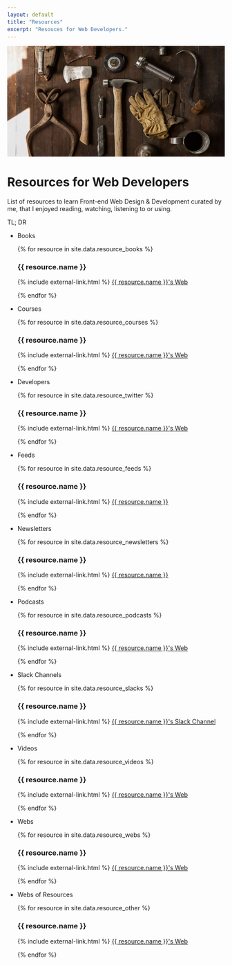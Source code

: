 ```yaml
---
layout: default
title: "Resources"
excerpt: "Resouces for Web Developers."
---
```

<div class="">
<img src="/images/section-resources.jpg" alt="Photography by Todd Quackenbush" />
<h1 class="">Resources for Web Developers</h1>
</div>

List of resources to learn Front-end Web Design & Development curated by me, that I enjoyed reading, watching, listening to or using.

TL; DR

<ul class="">
    <li class="">
        <p id="books" class="">Books</p>
        {% for resource in site.data.resource_books %}
            <h3 class="">{{ resource.name }}</h3>
            <p class="">
                {% include external-link.html %}
                <a href="{{ resource.url }}" target="_blank">{{ resource.name }}'s Web</a>
            </p>
        {% endfor %}
    </li>
    <li class="">
        <p class="">Courses</p>
        {% for resource in site.data.resource_courses %}
            <h3 class="">{{ resource.name }}</h3>
            <p class="">
                {% include external-link.html %}
                <a href="{{ resource.url }}" target="_blank">{{ resource.name }}'s Web</a>
            </p>
        {% endfor %}
    </li>
    <li class="">
        <p class="">Developers</p>
        {% for resource in site.data.resource_twitter %}
            <h3 class="">{{ resource.name }}</h3>
            <p class="">
                {% include external-link.html %}
                <a href="{{ resource.url }}" target="_blank">{{ resource.name }}'s Web</a>
            </p>
        {% endfor %}
    </li>
    <li class="">
        <p class="">Feeds</p>
        {% for resource in site.data.resource_feeds %}
            <h3 class="">{{ resource.name }}</h3>
            <p class="">
                {% include external-link.html %}
                <a href="{{ resource.url }}" target="_blank">{{ resource.name }}</a>
            </p>
        {% endfor %}
    </li>
    <li class="">
        <p id="newsletters" class="">Newsletters</p>
        {% for resource in site.data.resource_newsletters %}
            <h3 class="">{{ resource.name }}</h3>
            <p class="">
                {% include external-link.html %}
                <a href="{{ resource.url }}" target="_blank">{{ resource.name }}</a>
            </p>
        {% endfor %}
    </li>
    <li class="">
        <p id="podcasts" class="">Podcasts</p>
        {% for resource in site.data.resource_podcasts %}
            <h3 class="">{{ resource.name }}</h3>
            <p class="">
                {% include external-link.html %}
                <a href="{{ resource.url }}" target="_blank">{{ resource.name }}'s Web</a>
            </p>
        {% endfor %}
    </li>
    <li class="">
        <p class="">Slack Channels</p>
        {% for resource in site.data.resource_slacks %}
            <h3 class="">{{ resource.name }}</h3>
            <p class="">
                {% include external-link.html %}
                <a href="{{ resource.url }}" target="_blank">{{ resource.name }}'s Slack Channel</a>
            </p>
        {% endfor %}
    </li>
    <li class="">
        <p class="">Videos</p>
        {% for resource in site.data.resource_videos %}
            <h3 class="">{{ resource.name }}</h3>
            <p class="">
                {% include external-link.html %}
                <a href="{{ resource.url }}" target="_blank">{{ resource.name }}'s Web</a>
            </p>
        {% endfor %}
    </li>
    <li class="">
        <p class="">Webs</p>
        {% for resource in site.data.resource_webs %}
            <h3 class="">{{ resource.name }}</h3>
            <p class="">
                {% include external-link.html %}
                <a href="{{ resource.url }}" target="_blank">{{ resource.name }}'s Web</a>
            </p>
        {% endfor %}
    </li>
    <li class="">
        <p class="">Webs of Resources</p>
        {% for resource in site.data.resource_other %}
            <h3 class="">{{ resource.name }}</h3>
            <p class="">
                {% include external-link.html %}
                <a href="{{ resource.url }}" target="_blank">{{ resource.name }}'s Web</a>
            </p>
        {% endfor %}
    </li>
</ul>
